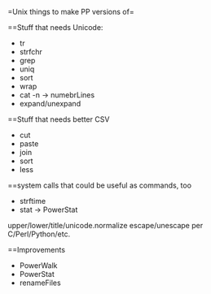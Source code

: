 =Unix things to make PP versions of=


==Stuff that needs Unicode:
* tr
* strfchr
* grep
* uniq
* sort
* wrap
* cat -n -> numebrLines
* expand/unexpand

==Stuff that needs better CSV
* cut
* paste
* join
* sort
* less

==system calls that could be useful as commands, too

* strftime
* stat -> PowerStat

upper/lower/title/unicode.normalize
escape/unescape per C/Perl/Python/etc.

==Improvements
* PowerWalk
* PowerStat
* renameFiles